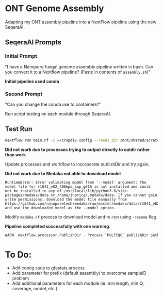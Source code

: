 # ONT Genome Assembly

Adapting my [ONT assembly pipeline](https://github.com/rj-price/ont_assembly_starter) into a NextFlow pipeline using the new SeqeraAI.

## SeqeraAI Prompts

### Initial Prompt
"I have a Nanopore fungal genome assembly pipeline written in bash. Can you convert it to a Nextflow pipeline? (Paste in contents of `assembly.sh`)"

**Initial pipeline used conda**

### Second Prompt
"Can you change the conda use to containers?"

Run script testing on each module through SeqeraAI.


## Test Run
```bash
nextflow run main.nf -c ~/cropdiv.config --reads_dir /mnt/shared/scratch/jnprice/private/yeasties/ONT_assemblies/barcode03/barcode03.fastq.gz --genome_size 15000000 --outdir ./output
```

**Did not work due to processes trying to output directly to outdir rather than work**

Update processes and workflow to incorporate publishDir and try again.

**Did not work due to Medaka not able to download model**
```
RuntimeError: Error validating model from '--model' argument: The model file for r1041_e82_400bps_sup_g615 is not installed and could not be installed to any of /usr/local/lib/python3.8/site-packages/medaka/data or /home/jnprice/.medaka/data. If you cannot gain write permissions, download the model file manually from https://github.com/nanoporetech/medaka/raw/master/medaka/data/r1041_e82_400bps_sup_g615_model_pt.tar.gz and use the downloaded model as the --model option.
```

Modify `medaka.nf` process to download model and re-run using `-resume` flag.

**Pipeline completed successfully with one warning.**
```bash
WARN  nextflow.processor.PublishDir - Process `MULTIQC` publishDir path contains a variable with a null value
```


# To Do:
- Add contig stats to gfastats process
- Add parameter for prefix (default assembly) to overcome sampleID problem
- Add additional parameters for each module (ie. min length, min Q, coverage, model, etc.)